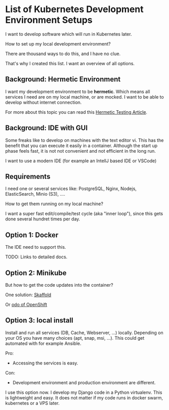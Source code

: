 # List of Kubernetes Development Environment Setups

I want to develop software which will run in Kubernetes later.

How to set up my local development environment?

There are thousand ways to do this, and I have no clue.

That's why I created this list. I want an overview of all options.

## Background: Hermetic Environment

I want my development environment to be **hermetic**. Which means
all services I need are on my local machine, or are mocked.
I want to be able to develop without internet connection.

For more about this topic you can read this [Hermetic Testing Article](https://testing.googleblog.com/2012/10/hermetic-servers.html).

## Background: IDE with GUI

Some freaks like to develop on machines with the text editor vi. This has the benefit that you can execute
it easily in a container. Although the start up phase feels fast, it is not not convenient and not efficient in the long run.

I want to use a modern IDE (for example an IntellJ based IDE or VSCode)

## Requirements

I need one or several services like: PostgreSQL, Nginx, Nodejs, ElasticSearch, Minio (S3), ....

How to get them running on my local machine?

I want a super fast edit/compile/test cycle (aka "inner loop"), since this gets done several hundret times per day.


## Option 1: Docker

The IDE need to support this.

TODO: Links to detailed docs.

## Option 2: Minikube

But how to get the code updates into the container? 

One solution: [Skaffold](https://skaffold.dev/)

Or [odo of OpenShift](https://github.com/openshift/odo)

## Option 3: local install

Install and run all services (DB, Cache, Webserver, ...) locally. Depending on your OS you have many choices (apt, snap, msi, ...). This could get automated with for example Ansible.


Pro:
* Accessing the services is easy. 

Con:
* Development environment and production environment are different.
  
  
I use this option now. I develop my Django code in a Python virtualenv. This is lightweight and easy. It does not matter if my code
runs in docker swarm, kubernetes or a VPS later.


